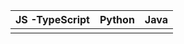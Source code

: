 
|JS -TypeScript  |Python  |Java  |
|--|--|--|
|  |  |  |


<!--stackedit_data:
eyJoaXN0b3J5IjpbMTYxOTkzNTIzXX0=
-->